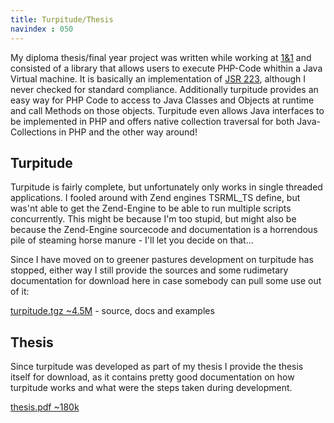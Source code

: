 ```yaml
--- 
title: Turpitude/Thesis
navindex : 050
---
```


My diploma thesis/final year project was written while working at [1&1](http://einsundeins.com) and
consisted of a library that allows users to execute PHP-Code whithin a Java Virtual machine.
It is basically an implementation of [JSR 223](http://jcp.org/en/jsr/detail?id=223), although I never
checked for standard compliance. 
Additionally turpitude provides an easy way for PHP Code to access to Java Classes and Objects at runtime 
and call Methods on those objects. Turpitude even allows Java interfaces to be implemented in PHP and offers
native collection traversal for both Java-Collections in PHP and the other way around!


Turpitude
---------

Turpitude is fairly complete, but unfortunately only works in single threaded applications.
I fooled around with Zend engines TSRML_TS define, but was'nt able to get the Zend-Engine to be able to run
multiple scripts concurrently. This might be because I'm too stupid, but might also be because the Zend-Engine 
sourcecode and documentation is a horrendous pile of steaming horse manure - I'll let you decide on that...

Since I have moved on to greener pastures development on turpitude has stopped, either way I still provide 
the sources and some rudimetary documentation for download here in case somebody can pull some use out of it:

[turpitude.tgz ~4.5M](/files/tinkerings/turpitude.tgz) - source, docs and examples


Thesis
---------

Since turpitude was developed as part of my thesis I provide the thesis itself for download, as it contains
pretty good documentation on how turpitude works and what were the steps taken during development.

[thesis.pdf ~180k](/files/tinkerings/thesis.pdf)


